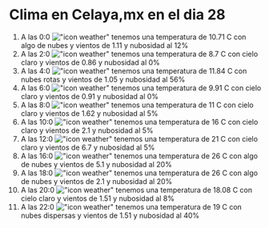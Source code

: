 # Clima en Celaya,mx en el dia 28

1. A las 0:0 !["icon weather"](http://openweathermap.org/img/w/02n.png) tenemos una temperatura de 10.71 C con algo de nubes y  vientos de 1.11 y nubosidad al 12%
1. A las 2:0 !["icon weather"](http://openweathermap.org/img/w/01n.png) tenemos una temperatura de 8.7 C con cielo claro y  vientos de 0.86 y nubosidad al 0%
1. A las 4:0 !["icon weather"](http://openweathermap.org/img/w/04n.png) tenemos una temperatura de 11.84 C con nubes rotas y  vientos de 1.05 y nubosidad al 56%
1. A las 6:0 !["icon weather"](http://openweathermap.org/img/w/01n.png) tenemos una temperatura de 9.91 C con cielo claro y  vientos de 0.91 y nubosidad al 0%
1. A las 8:0 !["icon weather"](http://openweathermap.org/img/w/02n.png) tenemos una temperatura de 11 C con cielo claro y  vientos de 1.62 y nubosidad al 5%
1. A las 10:0 !["icon weather"](http://openweathermap.org/img/w/02d.png) tenemos una temperatura de 16 C con cielo claro y  vientos de 2.1 y nubosidad al 5%
1. A las 12:0 !["icon weather"](http://openweathermap.org/img/w/02d.png) tenemos una temperatura de 21 C con cielo claro y  vientos de 6.7 y nubosidad al 5%
1. A las 16:0 !["icon weather"](http://openweathermap.org/img/w/02d.png) tenemos una temperatura de 26 C con algo de nubes y  vientos de 5.1 y nubosidad al 20%
1. A las 18:0 !["icon weather"](http://openweathermap.org/img/w/02d.png) tenemos una temperatura de 26 C con algo de nubes y  vientos de 2.1 y nubosidad al 20%
1. A las 20:0 !["icon weather"](http://openweathermap.org/img/w/02n.png) tenemos una temperatura de 18.08 C con cielo claro y  vientos de 1.51 y nubosidad al 8%
1. A las 22:0 !["icon weather"](http://openweathermap.org/img/w/03n.png) tenemos una temperatura de 19 C con nubes dispersas y  vientos de 1.51 y nubosidad al 40%
